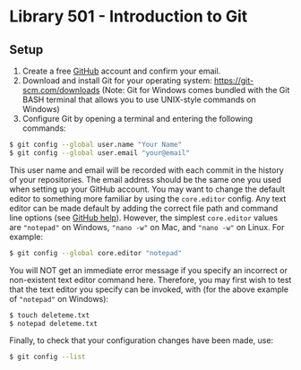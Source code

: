 # Library 501 - Introduction to Git

## Setup
1. Create a free [GitHub](https://github.com/join) account and confirm your email.
2. Download and install Git for your operating system: https://git-scm.com/downloads (Note: Git for Windows comes bundled with the Git BASH terminal that allows you to use UNIX-style commands on Windows)
3. Configure Git by opening a terminal and entering the following commands:
```bash
$ git config --global user.name "Your Name"
$ git config --global user.email "your@email"
```
This user name and email will be recorded with each commit in the history of your repositories. The email address should be the same one you used when setting up your GitHub account.
You may want to change the default editor to something more familiar by using the `core.editor` config. Any text editor can be made default by adding the correct file path and command line options (see [GitHub help](https://help.github.com/articles/associating-text-editors-with-git/)).  However, the simplest `core.editor` values are `"notepad"` on Windows, `"nano -w"` on Mac, and `"nano -w"` on Linux.  For example:
```bash
$ git config --global core.editor "notepad"
```
You will NOT get an immediate error message if you specify an incorrect or non-existent text editor command here. Therefore, you may first wish to test that the text editor you specify can be invoked, with (for the above example of `"notepad"` on Windows):
```bash
$ touch deleteme.txt
$ notepad deleteme.txt
```
Finally, to check that your configuration changes have been made, use:
```bash
$ git config --list
```
